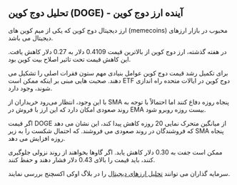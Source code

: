 

## تحلیل دوج کوین (DOGE) - آینده ارز دوج کوین

ارز دیجیتال دوج کوین که یکی از میم کوین های (memecoins) محبوب در بازار ارزهای دیجیتال می باشد.

در هفته گذشته، ارز دوج کوین از بالاترین قیمت 0.4109 دلار به 0.27 دلار کاهش یافت. این کاهش قیمت تحت تاثیر اصلاح بیت کوین بود.

برای تکمیل رشد قیمت دوج کوین عوامل بنیادی مهم ستون فقرات اصلی را تشکیل می دهند. صحبت هایی مبنی بر اینکه ممکن است ETF دوج کوین در ایالات متحده راه اندازی شوند، وجود دارد.

با این وجود، انتظار می‌رود خریداران از SMA پنجاه روزه دفاع کنند اما احتمالاً با توجه به روند صعودی امکان دارد که این ارز با فروش در EMA بیست روزه روبرو شود.

  

اگر قیمت DOGE از میانگین متحرک نمایی 20 روزه کاهش پیدا کند، این نشان می دهد که فروشندگان در روند صعودی می فروشند. که احتمال شکست را به زیر SMA پنجاه روزه افزایش می دهد.

  

ممکن است جفت به 0.30 دلار کاهش یابد. اگر گاوها بخواهند از روند نزولی جلوگیری کنند، باید قیمت را بالای 0.43 دلار فشار دهند و حفظ کنند.

سرمایه گذاران می توانند [تحلیل ارزهای دیجیتال](https://blog.ok-ex.io/category/analysis/) را در بلاگ اوکی اکسچنج بررسی نمایند.
